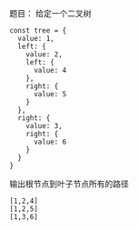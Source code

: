 题目：
给定一个二叉树

```
const tree = {
  value: 1,
  left: {
    value: 2,
    left: {
      value: 4
    },
    right: {
      value: 5
    }
  },
  right: {
    value: 3,
    right: {
      value: 6
    }
  }
}

```
输出根节点到叶子节点所有的路径
```
[1,2,4]
[1,2,5]
[1,3,6]
```
